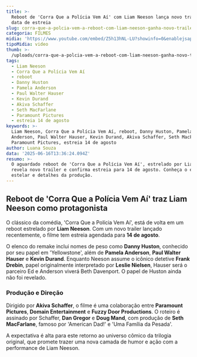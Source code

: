 ```yaml
---
title: >-
  Reboot de 'Corra Que a Polícia Vem Aí' com Liam Neeson lança novo trailer e
  data de estreia
slug: corra-que-a-polcia-vem-a-reboot-com-liam-neeson-ganha-novo-trailer
categoria: FILMES
midia: 'https://www.youtube.com/embed/Z5h13hNL-LU?showinfo=0&enablejsapi=1'
tipoMidia: video
thumb: >-
  /uploads/corra-que-a-polcia-vem-a-reboot-com-liam-neeson-ganha-novo-trailer-thumb.png
tags:
  - Liam Neeson
  - Corra Que a Polícia Vem Aí
  - reboot
  - Danny Huston
  - Pamela Anderson
  - Paul Walter Hauser
  - Kevin Durand
  - Akiva Schaffer
  - Seth MacFarlane
  - Paramount Pictures
  - estreia 14 de agosto
keywords: >-
  Liam Neeson, Corra Que a Polícia Vem Aí, reboot, Danny Huston, Pamela
  Anderson, Paul Walter Hauser, Kevin Durand, Akiva Schaffer, Seth MacFarlane,
  Paramount Pictures, estreia 14 de agosto
author: Luana Souza
data: '2025-06-16T13:36:24.094Z'
resumo: >-
  O aguardado reboot de 'Corra Que a Polícia Vem Aí', estrelado por Liam Neeson,
  revela novo trailer e confirma estreia para 14 de agosto. Conheça o elenco
  estelar e detalhes da produção.
---
```


## Reboot de 'Corra Que a Polícia Vem Aí' traz Liam Neeson como protagonista

O clássico da comédia, 'Corra Que a Polícia Vem Aí', está de volta em um reboot estrelado por **Liam Neeson**. Com um novo trailer lançado recentemente, o filme tem estreia agendada para **14 de agosto**.

O elenco do remake inclui nomes de peso como **Danny Huston**, conhecido por seu papel em 'Yellowstone', além de **Pamela Anderson**, **Paul Walter Hauser** e **Kevin Durand**. Enquanto Neeson assume o icônico detetive **Frank Drebin**, papel originalmente interpretado por **Leslie Nielsen**, Hauser será o parceiro Ed e Anderson viverá Beth Davenport. O papel de Huston ainda não foi revelado.

### Produção e Direção

Dirigido por **Akiva Schaffer**, o filme é uma colaboração entre **Paramount Pictures**, **Domain Entertainment** e **Fuzzy Door Productions**. O roteiro é assinado por Schaffer, **Dan Gregor** e **Doug Mand**, com produção de **Seth MacFarlane**, famoso por 'American Dad!' e 'Uma Família da Pesada'.

A expectativa é alta para este retorno ao universo cômico da trilogia original, que promete trazer uma nova camada de humor e ação com a performance de Liam Neeson.

